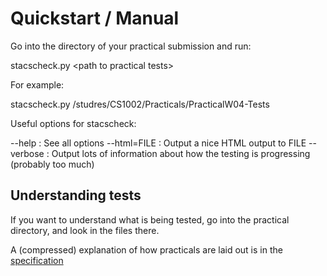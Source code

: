 Quickstart / Manual
===================

Go into the directory of your practical submission and run:

stacscheck.py &lt;path to practical tests&gt;

For example:

stacscheck.py /studres/CS1002/Practicals/PracticalW04-Tests

Useful options for stacscheck:

  --help      : See all options
  --html=FILE : Output a nice HTML output to FILE
  --verbose   : Output lots of information about how the testing is progressing (probably too much)

Understanding tests
-------------------

If you want to understand what is being tested, go into the practical directory, and look in the files there.

A (compressed) explanation of how practicals are laid out is in the [specification](specification.html)
